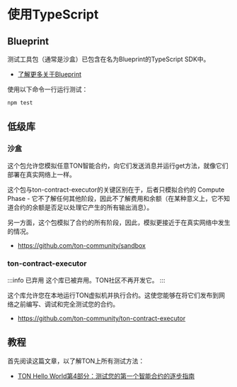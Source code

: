 # 使用TypeScript

## Blueprint

测试工具包（通常是沙盒）已包含在名为Blueprint的TypeScript SDK中。

- [了解更多关于Blueprint](develop/smart-contracts/sdk/javascript)

使用以下命令一行运行测试：

```bash npm2yarn
npm test
```

## 低级库

### 沙盒

这个包允许您模拟任意TON智能合约，向它们发送消息并运行get方法，就像它们部署在真实网络上一样。

这个包与ton-contract-executor的关键区别在于，后者只模拟合约的 Compute Phase  - 它不了解任何其他阶段，因此不了解费用和余额（在某种意义上，它不知道合约的余额是否足以处理它产生的所有输出消息）。

另一方面，这个包模拟了合约的所有阶段，因此，模拟更接近于在真实网络中发生的情况。

- https://github.com/ton-community/sandbox

### ton-contract-executor

:::info 已弃用
这个库已被弃用。TON社区不再开发它。
:::

这个库允许您在本地运行TON虚拟机并执行合约。这使您能够在将它们发布到网络之前编写、调试和完全测试您的合约。

- https://github.com/ton-community/ton-contract-executor

## 教程

首先阅读这篇文章，以了解TON上所有测试方法：

- [TON Hello World第4部分：测试您的第一个智能合约的逐步指南](https://ton-community.github.io/tutorials/04-testing/)
